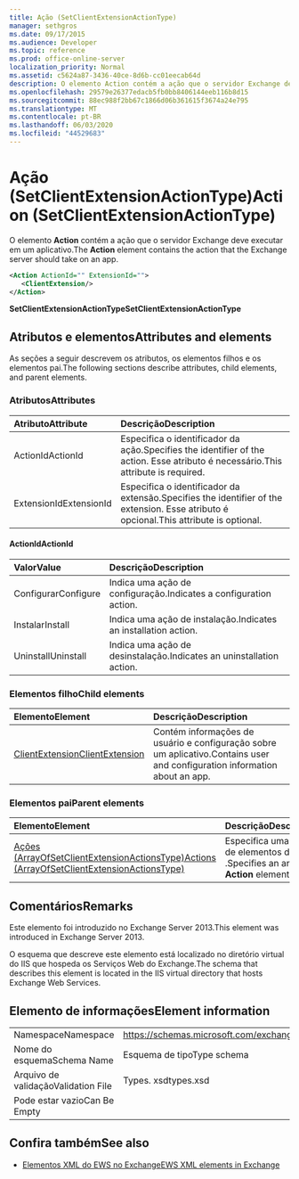 ```yaml
---
title: Ação (SetClientExtensionActionType)
manager: sethgros
ms.date: 09/17/2015
ms.audience: Developer
ms.topic: reference
ms.prod: office-online-server
localization_priority: Normal
ms.assetid: c5624a87-3436-40ce-8d6b-cc01eecab64d
description: O elemento Action contém a ação que o servidor Exchange deve executar em um aplicativo.
ms.openlocfilehash: 29579e26377edacb5fb0bb8406144eeb116b8d15
ms.sourcegitcommit: 88ec988f2bb67c1866d06b361615f3674a24e795
ms.translationtype: MT
ms.contentlocale: pt-BR
ms.lasthandoff: 06/03/2020
ms.locfileid: "44529683"
---
```

# <a name="action-setclientextensionactiontype"></a><span data-ttu-id="2acc5-103">Ação (SetClientExtensionActionType)</span><span class="sxs-lookup"><span data-stu-id="2acc5-103">Action (SetClientExtensionActionType)</span></span>

<span data-ttu-id="2acc5-104">O elemento **Action** contém a ação que o servidor Exchange deve executar em um aplicativo.</span><span class="sxs-lookup"><span data-stu-id="2acc5-104">The **Action** element contains the action that the Exchange server should take on an app.</span></span> 
  
```XML
<Action ActionId="" ExtensionId="">
   <ClientExtension/>
</Action>
```

 <span data-ttu-id="2acc5-105">**SetClientExtensionActionType**</span><span class="sxs-lookup"><span data-stu-id="2acc5-105">**SetClientExtensionActionType**</span></span>
## <a name="attributes-and-elements"></a><span data-ttu-id="2acc5-106">Atributos e elementos</span><span class="sxs-lookup"><span data-stu-id="2acc5-106">Attributes and elements</span></span>

<span data-ttu-id="2acc5-107">As seções a seguir descrevem os atributos, os elementos filhos e os elementos pai.</span><span class="sxs-lookup"><span data-stu-id="2acc5-107">The following sections describe attributes, child elements, and parent elements.</span></span>
  
### <a name="attributes"></a><span data-ttu-id="2acc5-108">Atributos</span><span class="sxs-lookup"><span data-stu-id="2acc5-108">Attributes</span></span>

|<span data-ttu-id="2acc5-109">**Atributo**</span><span class="sxs-lookup"><span data-stu-id="2acc5-109">**Attribute**</span></span>|<span data-ttu-id="2acc5-110">**Descrição**</span><span class="sxs-lookup"><span data-stu-id="2acc5-110">**Description**</span></span>|
|:-----|:-----|
|<span data-ttu-id="2acc5-111">ActionId</span><span class="sxs-lookup"><span data-stu-id="2acc5-111">ActionId</span></span>  <br/> |<span data-ttu-id="2acc5-112">Especifica o identificador da ação.</span><span class="sxs-lookup"><span data-stu-id="2acc5-112">Specifies the identifier of the action.</span></span> <span data-ttu-id="2acc5-113">Esse atributo é necessário.</span><span class="sxs-lookup"><span data-stu-id="2acc5-113">This attribute is required.</span></span>  <br/> |
|<span data-ttu-id="2acc5-114">ExtensionId</span><span class="sxs-lookup"><span data-stu-id="2acc5-114">ExtensionId</span></span>  <br/> |<span data-ttu-id="2acc5-115">Especifica o identificador da extensão.</span><span class="sxs-lookup"><span data-stu-id="2acc5-115">Specifies the identifier of the extension.</span></span> <span data-ttu-id="2acc5-116">Esse atributo é opcional.</span><span class="sxs-lookup"><span data-stu-id="2acc5-116">This attribute is optional.</span></span>  <br/> |
   
#### <a name="actionid"></a><span data-ttu-id="2acc5-117">ActionId</span><span class="sxs-lookup"><span data-stu-id="2acc5-117">ActionId</span></span>

|<span data-ttu-id="2acc5-118">**Valor**</span><span class="sxs-lookup"><span data-stu-id="2acc5-118">**Value**</span></span>|<span data-ttu-id="2acc5-119">**Descrição**</span><span class="sxs-lookup"><span data-stu-id="2acc5-119">**Description**</span></span>|
|:-----|:-----|
|<span data-ttu-id="2acc5-120">Configurar</span><span class="sxs-lookup"><span data-stu-id="2acc5-120">Configure</span></span>  <br/> |<span data-ttu-id="2acc5-121">Indica uma ação de configuração.</span><span class="sxs-lookup"><span data-stu-id="2acc5-121">Indicates a configuration action.</span></span>  <br/> |
|<span data-ttu-id="2acc5-122">Instalar</span><span class="sxs-lookup"><span data-stu-id="2acc5-122">Install</span></span>  <br/> |<span data-ttu-id="2acc5-123">Indica uma ação de instalação.</span><span class="sxs-lookup"><span data-stu-id="2acc5-123">Indicates an installation action.</span></span>  <br/> |
|<span data-ttu-id="2acc5-124">Uninstall</span><span class="sxs-lookup"><span data-stu-id="2acc5-124">Uninstall</span></span>  <br/> |<span data-ttu-id="2acc5-125">Indica uma ação de desinstalação.</span><span class="sxs-lookup"><span data-stu-id="2acc5-125">Indicates an uninstallation action.</span></span>  <br/> |
   
### <a name="child-elements"></a><span data-ttu-id="2acc5-126">Elementos filho</span><span class="sxs-lookup"><span data-stu-id="2acc5-126">Child elements</span></span>

|<span data-ttu-id="2acc5-127">**Elemento**</span><span class="sxs-lookup"><span data-stu-id="2acc5-127">**Element**</span></span>|<span data-ttu-id="2acc5-128">**Descrição**</span><span class="sxs-lookup"><span data-stu-id="2acc5-128">**Description**</span></span>|
|:-----|:-----|
|[<span data-ttu-id="2acc5-129">ClientExtension</span><span class="sxs-lookup"><span data-stu-id="2acc5-129">ClientExtension</span></span>](clientextension.md) <br/> |<span data-ttu-id="2acc5-130">Contém informações de usuário e configuração sobre um aplicativo.</span><span class="sxs-lookup"><span data-stu-id="2acc5-130">Contains user and configuration information about an app.</span></span>  <br/> |
   
### <a name="parent-elements"></a><span data-ttu-id="2acc5-131">Elementos pai</span><span class="sxs-lookup"><span data-stu-id="2acc5-131">Parent elements</span></span>

|<span data-ttu-id="2acc5-132">**Elemento**</span><span class="sxs-lookup"><span data-stu-id="2acc5-132">**Element**</span></span>|<span data-ttu-id="2acc5-133">**Descrição**</span><span class="sxs-lookup"><span data-stu-id="2acc5-133">**Description**</span></span>|
|:-----|:-----|
|[<span data-ttu-id="2acc5-134">Ações (ArrayOfSetClientExtensionActionsType)</span><span class="sxs-lookup"><span data-stu-id="2acc5-134">Actions (ArrayOfSetClientExtensionActionsType)</span></span>](actions-arrayofsetclientextensionactionstype.md) <br/> |<span data-ttu-id="2acc5-135">Especifica uma matriz de elementos de **ação** .</span><span class="sxs-lookup"><span data-stu-id="2acc5-135">Specifies an array of **Action** elements.</span></span>  <br/> |
   
## <a name="remarks"></a><span data-ttu-id="2acc5-136">Comentários</span><span class="sxs-lookup"><span data-stu-id="2acc5-136">Remarks</span></span>

<span data-ttu-id="2acc5-137">Este elemento foi introduzido no Exchange Server 2013.</span><span class="sxs-lookup"><span data-stu-id="2acc5-137">This element was introduced in Exchange Server 2013.</span></span>
  
<span data-ttu-id="2acc5-138">O esquema que descreve este elemento está localizado no diretório virtual do IIS que hospeda os Serviços Web do Exchange.</span><span class="sxs-lookup"><span data-stu-id="2acc5-138">The schema that describes this element is located in the IIS virtual directory that hosts Exchange Web Services.</span></span>
  
## <a name="element-information"></a><span data-ttu-id="2acc5-139">Elemento de informações</span><span class="sxs-lookup"><span data-stu-id="2acc5-139">Element information</span></span>

|||
|:-----|:-----|
|<span data-ttu-id="2acc5-140">Namespace</span><span class="sxs-lookup"><span data-stu-id="2acc5-140">Namespace</span></span>  <br/> |https://schemas.microsoft.com/exchange/services/2006/types  <br/> |
|<span data-ttu-id="2acc5-141">Nome do esquema</span><span class="sxs-lookup"><span data-stu-id="2acc5-141">Schema Name</span></span>  <br/> |<span data-ttu-id="2acc5-142">Esquema de tipo</span><span class="sxs-lookup"><span data-stu-id="2acc5-142">Type schema</span></span>  <br/> |
|<span data-ttu-id="2acc5-143">Arquivo de validação</span><span class="sxs-lookup"><span data-stu-id="2acc5-143">Validation File</span></span>  <br/> |<span data-ttu-id="2acc5-144">Types. xsd</span><span class="sxs-lookup"><span data-stu-id="2acc5-144">types.xsd</span></span>  <br/> |
|<span data-ttu-id="2acc5-145">Pode estar vazio</span><span class="sxs-lookup"><span data-stu-id="2acc5-145">Can Be Empty</span></span>  <br/> ||
   
## <a name="see-also"></a><span data-ttu-id="2acc5-146">Confira também</span><span class="sxs-lookup"><span data-stu-id="2acc5-146">See also</span></span>

- [<span data-ttu-id="2acc5-147">Elementos XML do EWS no Exchange</span><span class="sxs-lookup"><span data-stu-id="2acc5-147">EWS XML elements in Exchange</span></span>](ews-xml-elements-in-exchange.md)

